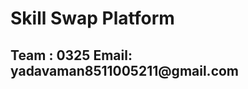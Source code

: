 <h1>Skill Swap Platform</h1>
<p>
  <h2>
    Team : 0325
    Email: yadavaman8511005211@gmail.com
  </h2>
</p>
